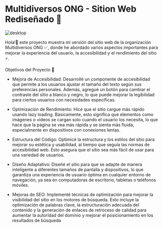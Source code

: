 # Multidiversos ONG - Sition Web Rediseñado 🚀 
![desktop](https://github.com/Glitzypanic/multidiversos-ong/assets/133188693/10747046-3f2a-46a1-9e04-0a6109f7de4c)

Hola!👋 este proyecto muestra mi versión del sitio web de la organización Multidiversos ONG ✅, donde he abordado varios aspectos importantes para mejorar la experiencia del usuario, la accesibilidad y el rendimiento del sitio ⚡.

Objetivos del Proyecto 🎯
- Mejora de Accesibilidad: Desarrollé un componente de accesibilidad que permite a los usuarios ajustar el tamaño del texto según sus preferencias personales. Además, agregué un botón para cambiar el contraste del sitio a blanco y negro, lo que puede mejorar la legibilidad para ciertos usuarios con necesidades específicas.

- Optimización de Rendimiento: Hice que el sitio cargue más rápido usando lazy loading. Básicamente, esto significa que elementos como imágenes o videos se cargan solo cuando el usuario los necesita, lo que hace que la página se vea más rápida y se sienta más fluida, especialmente en dispositivos con conexiones lentas.

- Estructura del Código: Optimicé la estructura y los estilos del sitio para mejorar su estética y usabilidad, al tiempo que seguía las normas de accesibilidad web. Esto asegura que el sitio sea más fácil de usar para una variedad de usuarios.

- Diseño Adaptativo: Diseñé el sitio para que se adapte de manera inteligente a diferentes tamaños de pantalla y dispositivos, lo que garantiza una experiencia de usuario óptima en cualquier entorno de navegación, ya sea en computadoras de escritorio, tabletas o teléfonos móviles.

- Mejoras de SEO: Implementé técnicas de optimización para mejorar la visibilidad del sitio en los motores de búsqueda. Esto incluye la optimización de palabras clave, la estructuración adecuada del contenido y la generación de enlaces de retroceso de calidad para aumentar la autoridad del dominio y mejorar el posicionamiento en los resultados de búsqueda
